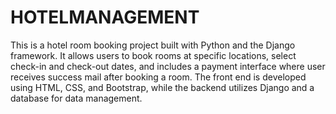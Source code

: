# HOTELMANAGEMENT
This is a hotel room booking project built with Python and the Django framework. It allows users to book rooms at specific locations, select check-in and check-out dates, and includes a payment interface where user receives success mail after booking a room. The front end is developed using HTML, CSS, and Bootstrap, while the backend utilizes Django and a database for data management.
